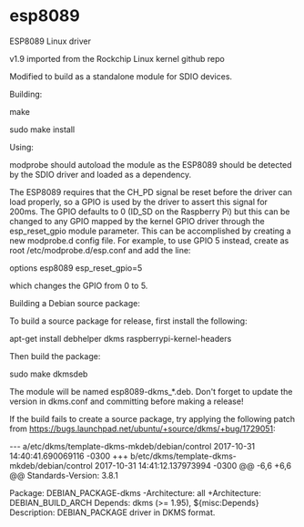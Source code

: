 esp8089
======

ESP8089 Linux driver

v1.9 imported from the Rockchip Linux kernel github repo

Modified to build as a standalone module for SDIO devices.




Building:

 make
 
 sudo make install

Using:

modprobe should autoload the module as the ESP8089 should be detected by
the SDIO driver and loaded as a dependency.

The ESP8089 requires that the CH_PD signal be reset before the driver
can load properly, so a GPIO is used by the driver to assert this signal
for 200ms.  The GPIO defaults to 0 (ID_SD on the Raspberry Pi) but this
can be changed to any GPIO mapped by the kernel GPIO driver through the
esp_reset_gpio module parameter.  This can be accomplished by creating a
new modprobe.d config file.  For example, to use GPIO 5 instead, create
as root /etc/modprobe.d/esp.conf and add the line:

 options esp8089 esp_reset_gpio=5

which changes the GPIO from 0 to 5.


Building a Debian source package:

To build a source package for release, first install the following:

apt-get install debhelper dkms raspberrypi-kernel-headers

Then build the package:

sudo make dkmsdeb

The module will be named esp8089-dkms_*.deb.  Don't forget to update the version
in dkms.conf and committing before making a release!


If the build fails to create a source package, try applying the following patch from https://bugs.launchpad.net/ubuntu/+source/dkms/+bug/1729051:

--- a/etc/dkms/template-dkms-mkdeb/debian/control	2017-10-31 14:40:41.690069116 -0300
+++ b/etc/dkms/template-dkms-mkdeb/debian/control	2017-10-31 14:41:12.137973994 -0300
@@ -6,6 +6,6 @@
 Standards-Version: 3.8.1

 Package: DEBIAN_PACKAGE-dkms
-Architecture: all
+Architecture: DEBIAN_BUILD_ARCH
 Depends: dkms (>= 1.95), ${misc:Depends}
 Description: DEBIAN_PACKAGE driver in DKMS format.


